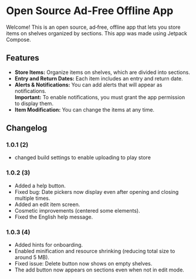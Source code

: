 # Open Source Ad‑Free Offline App

Welcome! This is an open source, ad‑free, offline app that lets you store items on shelves organized by sections.
This app was made using Jetpack Compose.

## Features

- **Store Items:** Organize items on shelves, which are divided into sections.
- **Entry and Return Dates:** Each item includes an entry and return date.
- **Alerts & Notifications:** You can add alerts that will appear as notifications.  
  **Important:** To enable notifications, you must grant the app permission to display them.
- **Item Modification:** You can change the items at any time.

## Changelog

### 1.0.1 (2)
- changed build settings to enable uploading to play store

### 1.0.2 (3)
- Added a help button.
- Fixed bug: Date pickers now display even after opening and closing multiple times.
- Added an edit item screen.
- Cosmetic improvements (centered some elements).
- Fixed the English help message.

### 1.0.3 (4)
- Added hints for onboarding.
- Enabled minification and resource shrinking (reducing total size to around 5 MB).
- Fixed issue: Delete button now shows on empty shelves.
- The add button now appears on sections even when not in edit mode.
